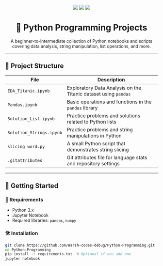 <p align="center">
  <img src="https://img.shields.io/badge/Python-Programming-blue?style=for-the-badge&logo=python&logoColor=white" />
  <img src="https://img.shields.io/badge/Jupyter-Notebook-orange?style=for-the-badge&logo=jupyter&logoColor=white" />
  <img src="https://img.shields.io/badge/Pandas-Data%20Analysis-purple?style=for-the-badge&logo=pandas&logoColor=white" />
</p>

<h1 align="center">🧠 Python Programming Projects</h1>

<p align="center">
  A beginner-to-intermediate collection of Python notebooks and scripts covering data analysis, string manipulation, list operations, and more.
</p>

---

## 📂 Project Structure

| File | Description |
|------|-------------|
| `EDA_Titanic.ipynb` | Exploratory Data Analysis on the Titanic dataset using `pandas` |
| `Pandas.ipynb` | Basic operations and functions in the `pandas` library |
| `Solution_List.ipynb` | Practice problems and solutions related to Python lists |
| `Solution_Strings.ipynb` | Practice problems and string manipulations in Python |
| `slicing word.py` | A small Python script that demonstrates string slicing |
| `.gitattributes` | Git attributes file for language stats and repository settings |

---

## 🚀 Getting Started

### 🧰 Requirements

- Python 3.x
- Jupyter Notebook
- Required libraries: `pandas`, `numpy`

### 🛠️ Installation

```bash
git clone https://github.com/Harsh-codes-debug/Python-Programming.git
cd Python-Programming
pip install -r requirements.txt  # Optional if you add one
jupyter notebook
